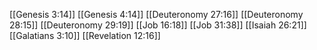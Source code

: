 [[Genesis 3:14]]
[[Genesis 4:14]]
[[Deuteronomy 27:16]]
[[Deuteronomy 28:15]]
[[Deuteronomy 29:19]]
[[Job 16:18]]
[[Job 31:38]]
[[Isaiah 26:21]]
[[Galatians 3:10]]
[[Revelation 12:16]]
